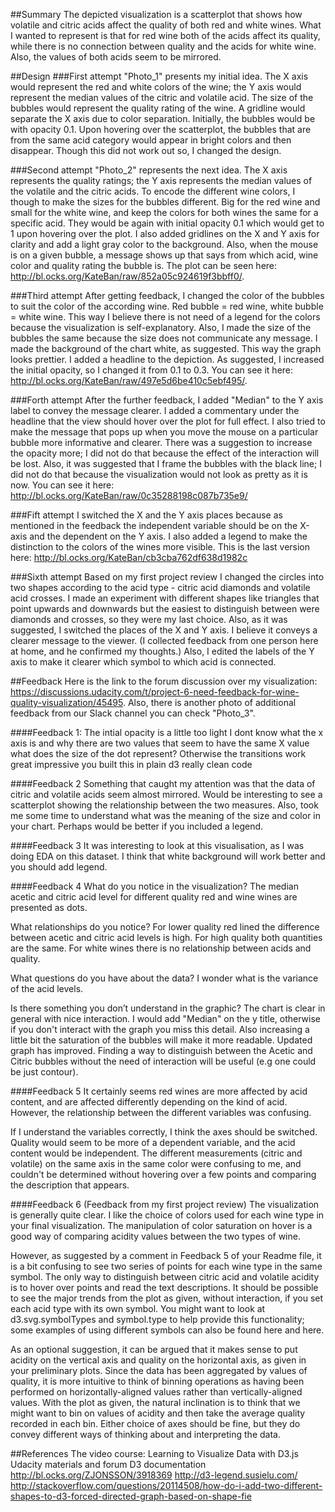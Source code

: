 ##Summary
The depicted visualization is a scatterplot that shows how volatile and citric acids affect the quality of both red and white wines. What I wanted to represent is that for red wine both of the acids affect its quality, while there is no connection between quality and the acids for white wine. Also, the values of both acids seem to be mirrored.

##Design
###First attempt
"Photo_1" presents my initial idea. The X axis would represent the red and white colors of the wine; the Y axis would represent the median values of the citric and volatile acid. The size of the bubbles would represent the quality rating of the wine. A gridline would separate the X axis due to color separation. Initially, the bubbles would be with opacity 0.1. Upon hovering over the scatterplot, the bubbles that are from the same acid category would appear in bright colors and then disappear. Though this did not work out so, I changed the design.

###Second attempt
"Photo_2" represents the next idea. The X axis represents the quality ratings; the Y axis represents the median values of the volatile and the citric acids. To encode the different wine colors, I though to make the sizes for the bubbles different. Big for the red wine and small for the white wine, and keep the colors for both wines the same for a specific acid. They would be again with initial opacity 0.1 which would get to 1 upon hovering over the plot. I also added gridlines on the X and Y axis for clarity and add a light gray color to the background. Also, when the mouse is on a given bubble, a message shows up that says from which acid, wine color and quality rating the bubble is. The plot can be seen here: http://bl.ocks.org/KateBan/raw/852a05c924619f3bbff0/. 

###Third attempt
After getting feedback, I changed the color of the bubbles to suit the color of the according wine. Red bubble = red wine, white bubble = white wine. This way I believe there is not need of a legend for the colors because the visualization is self-explanatory. Also, I made the size of the bubbles the same because the size does not communicate any message. I made the background of the chart white, as suggested. This way the graph looks prettier. I added a headline to the depiction. As suggested, I increased the initial opacity, so I changed it from 0.1 to 0.3. You can see it here: http://bl.ocks.org/KateBan/raw/497e5d6be410c5ebf495/.

###Forth attempt
After the further feedback, I added "Median" to the Y axis label to convey the message clearer. I added a commentary under the headline that the view should hover over the plot for full effect. I also tried to make the message that pops up when you move the mouse on a particular bubble more informative and clearer. There was a suggestion to increase the opacity more; I did not do that because the effect of the interaction will be lost. Also, it was suggested that I frame the bubbles with the black line; I did not do that because the visualization would not look as pretty as it is now. You can see it here: http://bl.ocks.org/KateBan/raw/0c35288198c087b735e9/

###Fift attempt 
I switched the X and the Y axis places because as mentioned in the feedback the independent variable should be on the X-axis and the dependent on the Y axis. I also added a legend to make the distinction to the colors of the wines more visible. This is the last version here: http://bl.ocks.org/KateBan/cb3cba762df638d1982c

###Sixth attempt 
Based on my first project review I changed the circles into two shapes according to the acid type - citric acid diamonds and volatile acid crosses. I made an experiment with different shapes like triangles that point upwards and downwards but the easiest to distinguish between were diamonds and crosses, so they were my last choice. Also, as it was suggested, I switched the places of the X and Y axis. I believe it conveys a clearer message to the viewer. (I collected feedback from one person here at home, and he confirmed my thoughts.) Also, I edited the labels of the Y axis to make it clearer which symbol to which acid is connected. 

##Feedback
Here is the link to the forum discussion over my visualization: https://discussions.udacity.com/t/project-6-need-feedback-for-wine-quality-visualization/45495. Also, there is another photo of additional feedback from our Slack channel you can check "Photo_3".

####Feedback 1:
The intial opacity is a little too light
I dont know what the x axis is
and why there are two values that seem to have the same X value
what does the size of the dot represent?
Otherwise the transitions work great 
impressive you built this in plain d3
really clean code

####Feedback 2
Something that caught my attention was that the data of citric and volatile acids seem almost mirrored. Would be interesting to see a scatterplot showing the relationship between the two measures.
Also, took me some time to understand what was the meaning of the size and color in your chart. Perhaps would be better if you included a legend.

####Feedback 3
It was interesting to look at this visualisation, as I was doing EDA on this dataset.
I think that white background will work better and you should add legend.

####Feedback 4
What do you notice in the visualization?
The median acetic and citric acid level for different quality red and wine wines are presented as dots.

What relationships do you notice?
For lower quality red lined the difference between acetic and citric acid levels is high. For high quality both quantities are the same.
For white wines there is no relationship between acids and quality.

What questions do you have about the data?
I wonder what is the variance of the acid levels.

Is there something you don’t understand in the graphic?
The chart is clear in general with nice interaction. I would add "Median" on the y title, otherwise if you don't interact with the graph you miss this detail. Also increasing a little bit the saturation of the bubbles will make it more readable.
Updated graph has improved. Finding a way to distinguish between the Acetic and Citric bubbles without the need of interaction will be useful (e.g one could be just contour).

####Feedback 5
It certainly seems red wines are more affected by acid content, and are affected differently depending on the kind of acid. However, the relationship between the different variables was confusing.

If I understand the variables correctly, I think the axes should be switched. Quality would seem to be more of a dependent variable, and the acid content would be independent.
The different measurements (citric and volatile) on the same axis in the same color were confusing to me, and couldn't be determined without hovering over a few points and comparing the description that appears.

####Feedback 6 (Feedback from my first project review)
The visualization is generally quite clear. I like the choice of colors used for each wine type in your final visualization. The manipulation of color saturation on hover is a good way of comparing acidity values between the two types of wine.

However, as suggested by a comment in Feedback 5 of your Readme file, it is a bit confusing to see two series of points for each wine type in the same symbol. The only way to distinguish between citric acid and volatile acidity is to hover over points and read the text descriptions. It should be possible to see the major trends from the plot as given, without interaction, if you set each acid type with its own symbol. You might want to look at d3.svg.symbolTypes and symbol.type to help provide this functionality; some examples of using different symbols can also be found here and here.

As an optional suggestion, it can be argued that it makes sense to put acidity on the vertical axis and quality on the horizontal axis, as given in your preliminary plots. Since the data has been aggregated by values of quality, it is more intuitive to think of binning operations as having been performed on horizontally-aligned values rather than vertically-aligned values. With the plot as given, the natural inclination is to think that we might want to bin on values of acidity and then take the average quality recorded in each bin. Either choice of axes should be fine, but they do convey different ways of thinking about and interpreting the data.

##References
The video course: Learning to Visualize Data with D3.js
Udacity materials and forum
D3 documentation
http://bl.ocks.org/ZJONSSON/3918369
http://d3-legend.susielu.com/
http://stackoverflow.com/questions/20114508/how-do-i-add-two-different-shapes-to-d3-forced-directed-graph-based-on-shape-fie